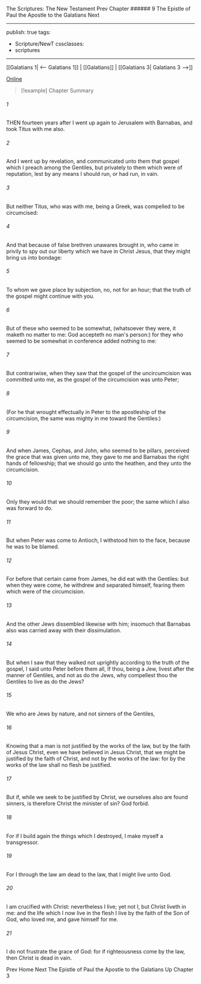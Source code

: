 The Scriptures: The New Testament
Prev
Chapter ###### 9
The Epistle of Paul the Apostle to the Galatians
Next

---
publish: true
tags:
  - Scripture/NewT
cssclasses:
  - scriptures
---
[[Galatians 1| <-- Galatians 1]] | [[Galatians]] | [[Galatians 3| Galatians 3 -->]]

[Online](https://churchofjesuschrist.org/study/scriptures/nt/gal/2?lang=eng)

>[!example] Chapter Summary
>
###### 1
THEN fourteen years after I went up again to Jerusalem with Barnabas, and took Titus with me also.
###### 2
And I went up by revelation, and communicated unto them that gospel which I preach among the Gentiles, but privately to them which were of reputation, lest by any means I should run, or had run, in vain.
###### 3
But neither Titus, who was with me, being a Greek, was compelled to be circumcised:
###### 4
And that because of false brethren unawares brought in, who came in privily to spy out our liberty which we have in Christ Jesus, that they might bring us into bondage:
###### 5
To whom we gave place by subjection, no, not for an hour; that the truth of the gospel might continue with you.
###### 6
But of these who seemed to be somewhat, (whatsoever they were, it maketh no matter to me: God accepteth no man's person:) for they who seemed to be somewhat in conference added nothing to me:
###### 7
But contrariwise, when they saw that the gospel of the uncircumcision was committed unto me, as the gospel of the circumcision was unto Peter;
###### 8
(For he that wrought effectually in Peter to the apostleship of the circumcision, the same was mighty in me toward the Gentiles:)
###### 9
And when James, Cephas, and John, who seemed to be pillars, perceived the grace that was given unto me, they gave to me and Barnabas the right hands of fellowship; that we should go unto the heathen, and they unto the circumcision.
###### 10
Only they would that we should remember the poor; the same which I also was forward to do.
###### 11
But when Peter was come to Antioch, I withstood him to the face, because he was to be blamed.
###### 12
For before that certain came from James, he did eat with the Gentiles: but when they were come, he withdrew and separated himself, fearing them which were of the circumcision.
###### 13
And the other Jews dissembled likewise with him; insomuch that Barnabas also was carried away with their dissimulation.
###### 14
But when I saw that they walked not uprightly according to the truth of the gospel, I said unto Peter before them all, If thou, being a Jew, livest after the manner of Gentiles, and not as do the Jews, why compellest thou the Gentiles to live as do the Jews?
###### 15
We who are Jews by nature, and not sinners of the Gentiles,
###### 16
Knowing that a man is not justified by the works of the law, but by the faith of Jesus Christ, even we have believed in Jesus Christ, that we might be justified by the faith of Christ, and not by the works of the law: for by the works of the law shall no flesh be justified.
###### 17
But if, while we seek to be justified by Christ, we ourselves also are found sinners, is therefore Christ the minister of sin? God forbid.
###### 18
For if I build again the things which I destroyed, I make myself a transgressor.
###### 19
For I through the law am dead to the law, that I might live unto God.
###### 20
I am crucified with Christ: nevertheless I live; yet not I, but Christ liveth in me: and the life which I now live in the flesh I live by the faith of the Son of God, who loved me, and gave himself for me.
###### 21
I do not frustrate the grace of God: for if righteousness come by the law, then Christ is dead in vain.

Prev
Home
Next
The Epistle of Paul the Apostle to the Galatians
Up
Chapter 3



